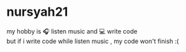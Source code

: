 # nursyah21
<p>
my hobby is 🎧 listen music and 💻 write code<br>
but if i write code while listen music , my code won't finish :(
</p>

